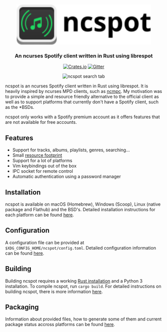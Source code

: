 <div align="center" style="text-align:center">
  <picture>
    <source media="(prefers-color-scheme: dark)" srcset="images/logo_text_dark.svg">
    <source media="(prefers-color-scheme: light)" srcset="images/logo_text_light.svg">
    <img alt="ncspot logo" height="128" src="images/logo_text_light.svg">
  </picture>
  <h3>An ncurses Spotify client written in Rust using librespot</h3>

[![Crates.io](https://img.shields.io/crates/v/ncspot.svg)](https://crates.io/crates/ncspot)
[![Gitter](https://badges.gitter.im/ncspot/community.svg)](https://gitter.im/ncspot/community?utm_source=badge&utm_medium=badge&utm_campaign=pr-badge)

  <img alt="ncspot search tab" src="images/screenshot.png">
</div>

ncspot is an ncurses Spotify client written in Rust using librespot. It is heavily inspired by
ncurses MPD clients, such as [ncmpc](https://musicpd.org/clients/ncmpc/). My motivation was to
provide a simple and resource friendly alternative to the official client as well as to support
platforms that currently don't have a Spotify client, such as the \*BSDs.

ncspot only works with a Spotify premium account as it offers features that are not available for
free accounts.

## Features
- Support for tracks, albums, playlists, genres, searching...
- Small [resource footprint](doc/resource_footprint.md)
- Support for a lot of platforms
- Vim keybindings out of the box
- IPC socket for remote control
- Automatic authentication using a password manager

## Installation
ncspot is available on macOS (Homebrew), Windows (Scoop), Linux (native package and Flathub) and the
BSD's. Detailed installation instructions for each platform can be found [here](/doc/users.md).

## Configuration
A configuration file can be provided at `$XDG_CONFIG_HOME/ncspot/config.toml`. Detailed
configuration information can be found [here](/doc/users.md#configuration).

## Building
Building ncspot requires a working [Rust installation](https://www.rust-lang.org/tools/install) and
a Python 3 installation. To compile ncspot, run `cargo build`. For detailed instructions on building
ncspot, there is more information [here](/doc/developers.md).

## Packaging
Information about provided files, how to generate some of them and current package status accross
platforms can be found [here](/doc/package_maintainers.md).
